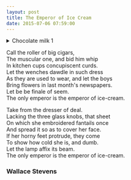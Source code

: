 ```yaml
---
layout: post
title: The Emperor of Ice Cream
date: 2015-07-06 07:59:00
---
```



<details>
  <summary>Chocolate milk 1</summary>
  
  ## Heading
  1. A numbered
  2. list
     * With some
     * Sub bullets
</details>



Call the roller of big cigars,    
The muscular one, and bid him whip    
In kitchen cups concupiscent curds.    
Let the wenches dawdle in such dress    
As they are used to wear, and let the boys    
Bring flowers in last month's newspapers.    
Let be be finale of seem.    
The only emperor is the emperor of ice-cream.    
    
Take from the dresser of deal.    
Lacking the three glass knobs, that sheet    
On which she embroidered fantails once    
And spread it so as to cover her face.    
If her horny feet protrude, they come    
To show how cold she is, and dumb.    
Let the lamp affix its beam.    
The only emperor is the emperor of ice-cream.     

### Wallace Stevens
